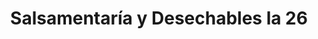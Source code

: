 ---
title: "Salsamentaría y Desechables la 26"
url: /pereira/salsamentaria-y-desechables-la-26/
shop: Allgemein
---